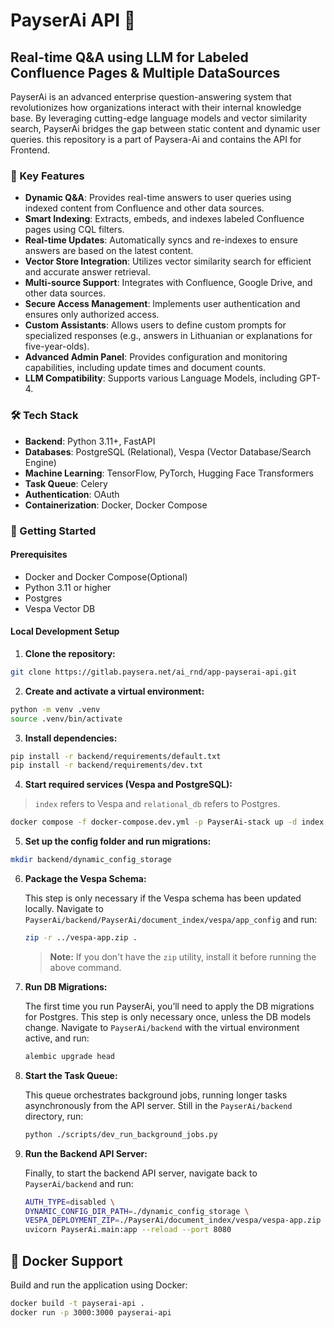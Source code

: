 # PayserAi API 🚀

## Real-time Q&A using LLM for Labeled Confluence Pages & Multiple DataSources


PayserAi is an advanced enterprise question-answering system that revolutionizes how organizations interact with their internal knowledge base. By leveraging cutting-edge language models and vector similarity search, PayserAi bridges the gap between static content and dynamic user queries.
this repository is a part of Paysera-Ai and contains the API for Frontend.

### 🌟 Key Features

- **Dynamic Q&A**: Provides real-time answers to user queries using indexed content from Confluence and other data sources.
- **Smart Indexing**: Extracts, embeds, and indexes labeled Confluence pages using CQL filters.
- **Real-time Updates**: Automatically syncs and re-indexes to ensure answers are based on the latest content.
- **Vector Store Integration**: Utilizes vector similarity search for efficient and accurate answer retrieval.
- **Multi-source Support**: Integrates with Confluence, Google Drive, and other data sources.
- **Secure Access Management**: Implements user authentication and ensures only authorized access.
- **Custom Assistants**: Allows users to define custom prompts for specialized responses (e.g., answers in Lithuanian or explanations for five-year-olds).
- **Advanced Admin Panel**: Provides configuration and monitoring capabilities, including update times and document counts.
- **LLM Compatibility**: Supports various Language Models, including GPT-4.

### 🛠️ Tech Stack

- **Backend**: Python 3.11+, FastAPI
- **Databases**: PostgreSQL (Relational), Vespa (Vector Database/Search Engine)
- **Machine Learning**: TensorFlow, PyTorch, Hugging Face Transformers
- **Task Queue**: Celery
- **Authentication**: OAuth
- **Containerization**: Docker, Docker Compose

### 🚀 Getting Started

#### Prerequisites

- Docker and Docker Compose(Optional)
- Python 3.11 or higher
- Postgres
- Vespa Vector DB 


#### Local Development Setup

1. **Clone the repository:**
```bash
git clone https://gitlab.paysera.net/ai_rnd/app-payserai-api.git
```

2. **Create and activate a virtual environment:**
```bash
python -m venv .venv 
source .venv/bin/activate
```

3. **Install dependencies:**
```bash
pip install -r backend/requirements/default.txt 
pip install -r backend/requirements/dev.txt
```

4. **Start required services (Vespa and PostgreSQL):**
> `index` refers to Vespa and `relational_db` refers to Postgres.
```bash
docker compose -f docker-compose.dev.yml -p PayserAi-stack up -d index relational_db
```

5. **Set up the config folder and run migrations:**
```bash
mkdir backend/dynamic_config_storage
```

6. **Package the Vespa Schema:**

   This step is only necessary if the Vespa schema has been updated locally. Navigate to `PayserAi/backend/PayserAi/document_index/vespa/app_config` and run:

   ```bash
   zip -r ../vespa-app.zip .
   ```

   > **Note:** If you don't have the `zip` utility, install it before running the above command.

7. **Run DB Migrations:**

   The first time you run PayserAi, you’ll need to apply the DB migrations for Postgres. This step is only necessary once, unless the DB models change. Navigate to `PayserAi/backend` with the virtual environment active, and run:

   ```bash
   alembic upgrade head
   ```

8. **Start the Task Queue:**

   This queue orchestrates background jobs, running longer tasks asynchronously from the API server. Still in the `PayserAi/backend` directory, run:

   ```bash
   python ./scripts/dev_run_background_jobs.py
   ```

9. **Run the Backend API Server:**

   Finally, to start the backend API server, navigate back to `PayserAi/backend` and run:

   ```bash
   AUTH_TYPE=disabled \
   DYNAMIC_CONFIG_DIR_PATH=./dynamic_config_storage \
   VESPA_DEPLOYMENT_ZIP=./PayserAi/document_index/vespa/vespa-app.zip \
   uvicorn PayserAi.main:app --reload --port 8080
   ```

## 🐳 Docker Support
Build and run the application using Docker:

```bash
docker build -t payserai-api .
docker run -p 3000:3000 payserai-api
```
